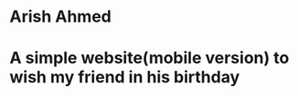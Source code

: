 # <h1>Arish Ahmed <h2>
# <h1> A simple website(mobile version) to wish my friend in his birthday <h1>
